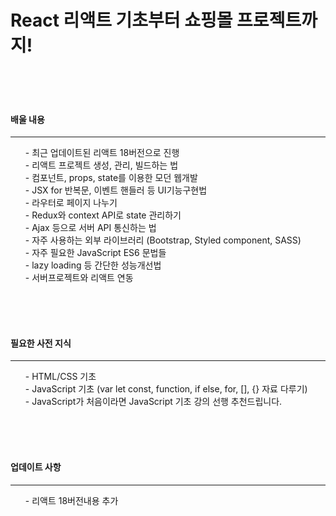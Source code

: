 <h1>React 리액트 기초부터 쇼핑몰 프로젝트까지!</h1>
<br>
<br>
<br>
<h4>배울 내용</h4>
<hr>
<ul style="list-style-type: none;">
    <li>- 최근 업데이트된 리액트 18버전으로 진행 </li>
    <li>- 리액트 프로젝트 생성, 관리, 빌드하는 법</li>
    <li>- 컴포넌트, props, state를 이용한 모던 웹개발 </li>
    <li>- JSX for 반복문, 이벤트 핸들러 등 UI기능구현법</li>
    <li>- 라우터로 페이지 나누기</li>
    <li>- Redux와 context API로 state 관리하기</li>
    <li>- Ajax 등으로 서버 API 통신하는 법</li>
    <li>- 자주 사용하는 외부 라이브러리 (Bootstrap, Styled component, SASS)</li>
    <li>- 자주 필요한 JavaScript ES6 문법들</li>
    <li>- lazy loading 등 간단한 성능개선법</li>
    <li>- 서버프로젝트와 리액트 연동</li>
</ul>
<br>
<br>
<br>
<h4>필요한 사전 지식</h4>
<hr>
<ul style="list-style-type: none;">
    <li>- HTML/CSS 기초 </li>
    <li>- JavaScript 기초 (var let const, function, if else, for, [], {} 자료 다루기)</li>
    <li>- JavaScript가 처음이라면 JavaScript 기초 강의 선행 추천드립니다. </li>
</ul>
<br>
<br>
<br>
<h4>업데이트 사항</h4>
<hr>
<ul style="list-style-type: none;">
    <li>- 리액트 18버전내용 추가</li>
</ul>